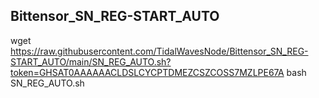## Bittensor_SN_REG-START_AUTO

wget https://raw.githubusercontent.com/TidalWavesNode/Bittensor_SN_REG-START_AUTO/main/SN_REG_AUTO.sh?token=GHSAT0AAAAAACLDSLCYCPTDMEZCSZCOSS7MZLPE67A
bash SN_REG_AUTO.sh
